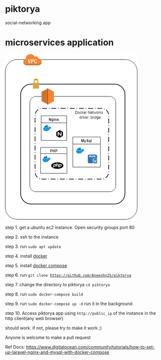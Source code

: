 # piktorya
social-networking app

# microservices application

![Microservices Diagram](https://raw.githubusercontent.com/Aneeshn25/piktorya/master/images/diagram.png)

step 1. get a ubuntu ec2 instance. Open security groups port 80

step 2. ssh to the instance

step 3. run <code>sudo apt update</code>

step 4. install <a href="https://docs.docker.com/install/linux/docker-ce/ubuntu/" target="_blank">docker</a>

step 5. install <a href="https://docs.docker.com/compose/install/" target="_blank">docker compose</a>

step 6. run <code>git clone https://github.com/Aneeshn25/piktorya</code>
        
step 7. change the directory to piktorya <code>cd piktorya</code>

step 8. run <code>sudo docker-compose build</code>

step 9. run <code>sudo docker-compose up -d</code> run it in the background

step 10. Access piktorya app using <code>http://public_ip</code> of the instance in the http client(any web browser)

should work. if not, please try to make it work ;)

Anyone is welcome to make a pull request

Ref Docs: https://www.digitalocean.com/community/tutorials/how-to-set-up-laravel-nginx-and-mysql-with-docker-compose
